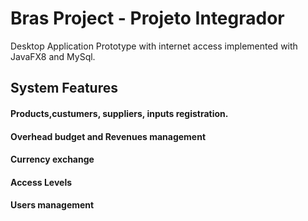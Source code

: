 # Bras Project - Projeto Integrador

Desktop Application Prototype with internet access implemented with JavaFX8 and MySql.

## System Features

#### Products,custumers, suppliers, inputs registration.
#### Overhead budget and Revenues management
#### Currency exchange
#### Access Levels 
#### Users management

